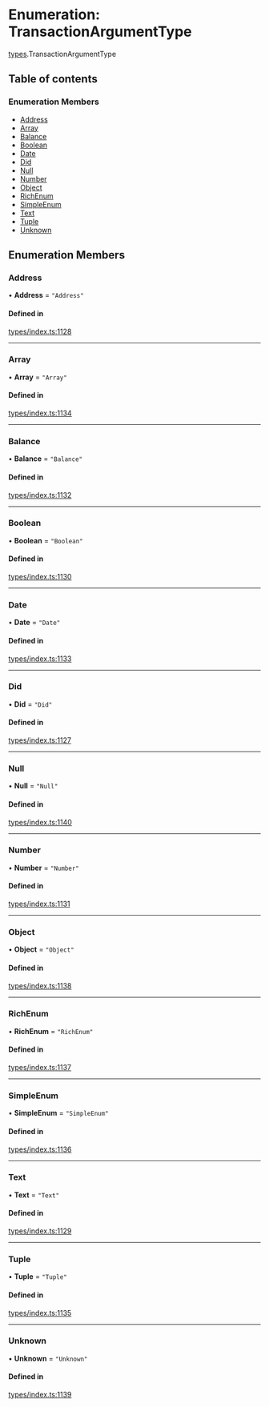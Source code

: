 # Enumeration: TransactionArgumentType

[types](../wiki/types).TransactionArgumentType

## Table of contents

### Enumeration Members

- [Address](../wiki/types.TransactionArgumentType#address)
- [Array](../wiki/types.TransactionArgumentType#array)
- [Balance](../wiki/types.TransactionArgumentType#balance)
- [Boolean](../wiki/types.TransactionArgumentType#boolean)
- [Date](../wiki/types.TransactionArgumentType#date)
- [Did](../wiki/types.TransactionArgumentType#did)
- [Null](../wiki/types.TransactionArgumentType#null)
- [Number](../wiki/types.TransactionArgumentType#number)
- [Object](../wiki/types.TransactionArgumentType#object)
- [RichEnum](../wiki/types.TransactionArgumentType#richenum)
- [SimpleEnum](../wiki/types.TransactionArgumentType#simpleenum)
- [Text](../wiki/types.TransactionArgumentType#text)
- [Tuple](../wiki/types.TransactionArgumentType#tuple)
- [Unknown](../wiki/types.TransactionArgumentType#unknown)

## Enumeration Members

### Address

• **Address** = ``"Address"``

#### Defined in

[types/index.ts:1128](https://github.com/PolymeshAssociation/polymesh-sdk/blob/07a4c5b0/src/types/index.ts#L1128)

___

### Array

• **Array** = ``"Array"``

#### Defined in

[types/index.ts:1134](https://github.com/PolymeshAssociation/polymesh-sdk/blob/07a4c5b0/src/types/index.ts#L1134)

___

### Balance

• **Balance** = ``"Balance"``

#### Defined in

[types/index.ts:1132](https://github.com/PolymeshAssociation/polymesh-sdk/blob/07a4c5b0/src/types/index.ts#L1132)

___

### Boolean

• **Boolean** = ``"Boolean"``

#### Defined in

[types/index.ts:1130](https://github.com/PolymeshAssociation/polymesh-sdk/blob/07a4c5b0/src/types/index.ts#L1130)

___

### Date

• **Date** = ``"Date"``

#### Defined in

[types/index.ts:1133](https://github.com/PolymeshAssociation/polymesh-sdk/blob/07a4c5b0/src/types/index.ts#L1133)

___

### Did

• **Did** = ``"Did"``

#### Defined in

[types/index.ts:1127](https://github.com/PolymeshAssociation/polymesh-sdk/blob/07a4c5b0/src/types/index.ts#L1127)

___

### Null

• **Null** = ``"Null"``

#### Defined in

[types/index.ts:1140](https://github.com/PolymeshAssociation/polymesh-sdk/blob/07a4c5b0/src/types/index.ts#L1140)

___

### Number

• **Number** = ``"Number"``

#### Defined in

[types/index.ts:1131](https://github.com/PolymeshAssociation/polymesh-sdk/blob/07a4c5b0/src/types/index.ts#L1131)

___

### Object

• **Object** = ``"Object"``

#### Defined in

[types/index.ts:1138](https://github.com/PolymeshAssociation/polymesh-sdk/blob/07a4c5b0/src/types/index.ts#L1138)

___

### RichEnum

• **RichEnum** = ``"RichEnum"``

#### Defined in

[types/index.ts:1137](https://github.com/PolymeshAssociation/polymesh-sdk/blob/07a4c5b0/src/types/index.ts#L1137)

___

### SimpleEnum

• **SimpleEnum** = ``"SimpleEnum"``

#### Defined in

[types/index.ts:1136](https://github.com/PolymeshAssociation/polymesh-sdk/blob/07a4c5b0/src/types/index.ts#L1136)

___

### Text

• **Text** = ``"Text"``

#### Defined in

[types/index.ts:1129](https://github.com/PolymeshAssociation/polymesh-sdk/blob/07a4c5b0/src/types/index.ts#L1129)

___

### Tuple

• **Tuple** = ``"Tuple"``

#### Defined in

[types/index.ts:1135](https://github.com/PolymeshAssociation/polymesh-sdk/blob/07a4c5b0/src/types/index.ts#L1135)

___

### Unknown

• **Unknown** = ``"Unknown"``

#### Defined in

[types/index.ts:1139](https://github.com/PolymeshAssociation/polymesh-sdk/blob/07a4c5b0/src/types/index.ts#L1139)
